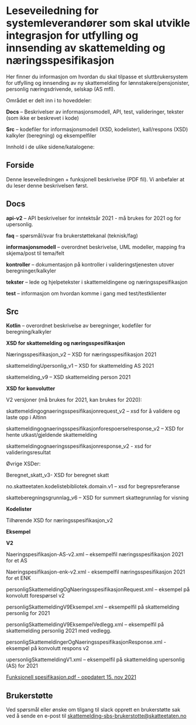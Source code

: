 # Leseveiledning for systemleverandører som skal utvikle integrasjon for utfylling og innsending av skattemelding og næringsspesifikasjon

Her finner du informasjon om hvordan du skal tilpasse et sluttbrukersystem for utfylling og innsending av ny skattemelding for lønnstakere/pensjonister, personlig næringsdrivende, selskap (AS mfl).

Området er delt inn i to hoveddeler:

**Docs** – Beskrivelser av informasjonsmodell, API, test, valideringer, tekster (som ikke er beskrevet i kode)

**Src** – kodefiler for informasjonsmodell (XSD, kodelister), kall/respons (XSD) kalkyler (beregning) og eksempelfiler

Innhold i de ulike sidene/katalogene:

## Forside
Denne leseveiledningen + funksjonell beskrivelse (PDF fil). Vi anbefaler at du leser denne beskrivelsen først.

## Docs

**api-v2** – API beskrivelser for inntektsår 2021 - må brukes for 2021 og for upersonlig.

**faq** – spørsmål/svar fra brukerstøttekanal (teknisk/fag)

**informasjonsmodell** – overordnet beskrivelse, UML modeller, mapping fra skjema/post til tema/felt

**kontroller** – dokumentasjon på kontroller i valideringstjenesten utover beregninger/kalkyler

**tekster** – lede og hjelpetekster i skattemeldingene og næringsspesifikasjon

**test** – informasjon om hvordan komme i gang med test/testklienter

## Src

**Kotlin** – overordnet beskrivelse av beregninger, kodefiler for beregning/kalkyler

**XSD for skattemelding og næringsspesifikasjon**

Næringsspesifikasjon_v2 – XSD for næringsspesifikasjon 2021

skattemeldingUpersonlig_v1 – XSD for skattemelding AS 2021

skattemelding_v9 –  XSD skattemelding person 2021


**XSD for konvolutter**

V2 versjoner (må brukes for 2021, kan brukes for 2020):

skattemeldingognaeringsspesifikasjonrequest_v2 – xsd for å validere og laste opp i Altinn

skattemeldingognaeringsspesifikasjonforespoerselresponse_v2 – XSD for hente utkast/gjeldende skattemelding

skattemeldingognaeringsspesifikasjonresponse_v2 - xsd for valideringsresultat


Øvrige XSDer:

Beregnet_skatt_v3- XSD for beregnet skatt

no.skatteetaten.kodelistebibliotek.domain.v1 – xsd for begrepsreferanse

skatteberegningsgrunnlag_v6 – XSD for summert skattegrunnlag for visning


**Kodelister**

Tilhørende XSD for næringsspesifikasjon_v2

**Eksempel**

**V2**

Naeringspesifikasjon-AS-v2.xml – eksempelfil næringsspesifikasjon 2021 for et AS

Naeringspesifikasjon-enk-v2.xml - eksempelfil næringsspesifikasjon 2021 for et ENK

personligSkattemeldingOgNaeringsspesifikasjonRequest.xml – eksempel på konvolutt forespørsel v2

personligSkattemeldingV9Eksempel.xml – eksempelfil på skattemelding personlig for 2021

personligSkattemeldingV9EksempelVedlegg.xml – eksempelfil på skattemelding personlig 2021 med vedlegg.

personligSkattemeldingerOgNaeringsspesifikasjonResponse.xml - eksempel på konvolutt respons v2

upersonligSkattemeldingV1.xml – eksempelfil på skattemelding upersonlig (AS) for 2021


[Funksjonell spesifikasjon.pdf - oppdatert 15. nov 2021](Funksjonell%20spesifikasjon%20-%2015.11.21.pdf)

## Brukerstøtte
Ved spørsmål eller ønske om tilgang til slack opprett en brukerstøtte sak ved å sende en e-post til skattemelding-sbs-brukerstotte@skatteetaten.no

